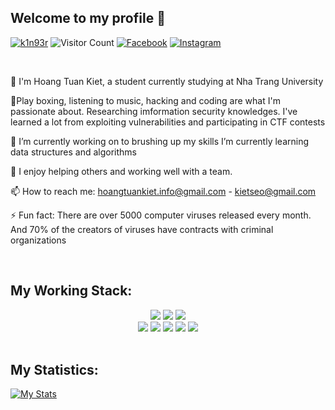 ## Welcome to my profile 👋

[![k1n93r](https://img.shields.io/website?color=blue&label=k1n93r&style=flat&up_message=Online&url=https://www.facebook.com/KIET.IT.0106)](https://www.facebook.com/KIET.IT.0106)
![Visitor Count](https://komarev.com/ghpvc/?username=k1n93r&color=blue&logo=flat)
[![Facebook](https://img.shields.io/badge/k1n93r-black?style=flat&logo=Facebook&logoColor=blue/)](https://www.facebook.com/KIET.IT.0106)
[![Instagram](https://img.shields.io/badge/k1n93r-black?style=flat&logo=Instagram&logoColor=pink)](https://www.instagram.com/k1n93r/)

<br>

🔭 I'm Hoang Tuan Kiet, a student currently studying at Nha Trang University

🧩Play boxing, listening to music, hacking and coding are what I'm passionate about. Researching imformation security knowledges. I've learned a lot from exploiting vulnerabilities and participating in CTF contests

🌱 I’m currently working on to brushing up my skills I’m currently learning data structures and algorithms

🤝 I enjoy helping others and working well with a team. 

📫 How to reach me: hoangtuankiet.info@gmail.com - kietseo@gmail.com


⚡ Fun fact: There are over 5000 computer viruses released every month. And 70% of the creators of viruses have contracts with criminal organizations

<br>

## My Working Stack:

<div align="center">
    <img src="https://img.shields.io/badge/-C++-000000?&style=flat&logo=c%2B%2B&logoColor=0277BD" />
    <img src="https://img.shields.io/badge/-C-000000?&style=flat&logo=c&logoColor=5968BA" />
    <img src="https://img.shields.io/badge/-Python-000000?style=flat&logo=python&logoColorhalf=396E9B" /> <br>
    <img src="https://img.shields.io/badge/-HTML-000000?&style=flat&logo=html5&logoColor=E44D26" />
    <img src="https://img.shields.io/badge/-CSS-000000?&style=flat&logo=css3&logoColor=42A5F5" />
    <img src="https://img.shields.io/badge/-JavaScript-000000?style=flat&logo=javascript&logoColor=FFCA28" />
    <img src="https://img.shields.io/badge/-git-000000?&style=flat&logo=git&logoColor=E64A19" />
    <img src="https://img.shields.io/badge/-Github-000000?style=flat&logo=github&logoColor=DEDEDF" />
</div>

<br />

## My Statistics:

[![My Stats](https://github-readme-stats.vercel.app/api?username=k1n93r&show_icons=true&title_color=fe6287&icon_color=fe6287&text_color=ffffff&bg_color=0a192f&count_private=true)](https://github.com/k1n93r?tab=repositories)
<!-- - 🤔 I’m looking for help with  -->

